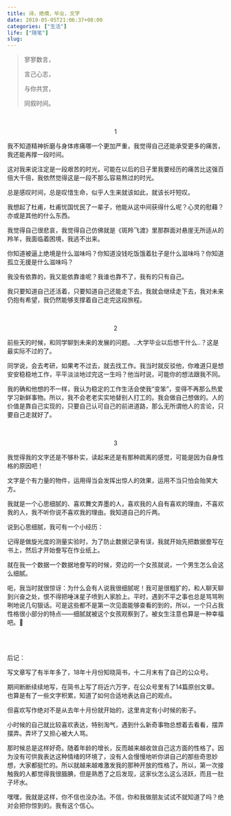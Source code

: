 ```yaml
---
title: 诗，绝境，毕业，文字
date: 2019-05-05T21:06:37+08:00
categories: ["生活"]
life: ["随笔"]
slug: 
---
```


> 寥寥数言，
>
> 言己心志，
>
> 与你共赏，
>
> 同叙时间。

<br/>

<br/>

<center>1</center>

我不知道精神折磨与身体疼痛哪一个更加严重，我觉得自己还能承受更多的痛苦，我还能再撑一段时间。

这对我来说注定是一段艰苦的时光，可能在以后的日子里我要经历的痛苦比这强百倍大千倍，我依然觉得这是一段不那么容易熬过的时光。

总是感叹时间，总是叹惜生命，似乎人生来就该如此，就该长吁短叹。

我想起了杜甫，杜甫忧国忧民了一辈子，他能从这中间获得什么呢？心灵的慰藉？亦或是其他的什么东西。

我觉得自己很悲哀，我觉得自己仿佛就是《斑羚飞渡》里那群面对悬崖无所适从的羚羊，我面临着困境，我逃不出来。

你知道被逼上绝境是什么滋味吗？你知道没钱吃饭饿着肚子是什么滋味吗？你知道孤立无援是什么滋味吗？

我没有依靠的，我又能依靠谁呢？我谁也靠不了，我有的只有自己。

我只要知道自己还活着，只要知道自己还能走下去，我就会继续走下去，我对未来仍抱有希望，我仍然能够支撑着自己走完这段旅程。

<br/>

<br/>

<center>2</center>

前些天的时候，和同学聊到未来的发展的问题。..大学毕业以后想干什么..？这是最实际不过的了。

同学说，会去考研，如果考不过去，就去找工作。我当时就反驳他，你难道只是想安安稳稳地工作，平平淡淡地过完这一生吗？他当时说，可能你的想法跟我不同。

我的确和他想的不一样，我认为稳定的工作生活会使我“变笨”，变得不再那么热爱学习新鲜事物。所以，我不会老老实实地替别人打工的。我会做自己想做的。人的价值是靠自己实现的，只要自己认可自己的前进道路，那么无所谓他人的言论，只要自己走就好了。

<br/>

<br/>

<center>3</center>

我觉得我的文字还是不够朴实，读起来还是有那种疏离的感觉，可能是因为自身性格的原因吧！

文字是个有力量的物件，运用得当会发挥出惊人的效果，运用不当只怕会贻笑大方。

我就是一个心思细腻的、喜欢舞文弄墨的人，喜欢我的人自有喜欢的理由，不喜欢我的人，我不听你说不喜欢我的理由。我知道自己的斤两。

说到心思细腻，我可有一个小经历：

记得是做旋光度的测量实验时，为了防止数据记录有误，我就开始先把数据誊写在书上，然后才开始誊写在作业纸上。

就在我一个数据一个数据地誊写的时候，旁边的一个女孩就说，一个男生怎么会这么细腻。

呃，我当时就很惊讶：为什么会有人说我很细腻呢！我可是很粗犷的，和人聊天聊到兴奋之处，恨不得把唾沫星子喷到人家脸上。平时，遇到不平之事也总是骂骂咧咧地说几句狠话。可是这些都不是第一次见面能够查看的到的，所以，一个只占我性格很小部分的特点——细腻就被这个女孩观察到了。被女生注意也算是一种幸福吧。:rofl:

<br/>

<br/>

后记：

写文章写了有半年多了，18年十月份知晓简书，十二月末有了自己的公众号。

期间断断续续地写，在简书上写了将近六万字，在公众号里有了14篇原创文章。也算是有了一些文字积累，知道了如何合适地表达自己的观点。

但喜欢写作绝对不是从去年十月份就开始的，这里肯定有小时候的影子。

小时候的自己就比较喜欢表达，特别淘气，遇到什么新奇事物总想着去看看，摆弄摆弄。弄坏了又担心被大人骂。

那时候总是这样好奇。随着年龄的增长，反而越来越收敛自己这方面的性格了。因为没有可供我表达这种情绪的环境了，没有人会慢慢地听你讲自己的那些奇思妙想，大家都挺忙的。所以就越来越难激发我的那种开放的性格了。所以，第一次接触我的人都觉得我很腼腆，但是熟悉了之后发现，这家伙怎么这么活跃，而且一肚子坏水。

嘿嘿，我就是这样，你不信也没办法。不信，你和我做朋友试试不就知道了吗？绝对会把你惊到的。我有这个信心。